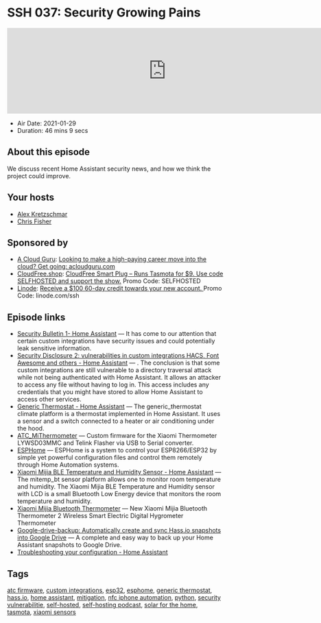 # SSH 037: Security Growing Pains

<iframe src="https://player.fireside.fm/v2/dUlrHQih+bYOeqY06?theme=dark" width="740" height="200" frameborder="0" scrolling="no"></iframe>

* Air Date: 2021-01-29
* Duration: 46 mins 9 secs

## About this episode

We discuss recent Home Assistant security news, and how we think the project could improve.

## Your hosts
* [Alex Kretzschmar](https://selfhosted.show/hosts/alexktz)
* [Chris Fisher](https://selfhosted.show/hosts/chrislas)

## Sponsored by

  * [A Cloud Guru](https://acloudguru.com/): [Looking to make a high-paying career move into the cloud? Get going: acloudguru.com](https://acloudguru.com/)
  * [CloudFree.shop](https://cloudfree.shop/): [CloudFree Smart Plug – Runs Tasmota for $9. Use code SELFHOSTED and support the show.](https://cloudfree.shop/) Promo Code: SELFHOSTED
  * [Linode](https://linode.com/ssh): [Receive a $100 60-day credit towards your new account. ](https://linode.com/ssh) Promo Code: linode.com/ssh



## Episode links

  * [Security Bulletin 1- Home Assistant](https://www.home-assistant.io/blog/2021/01/14/security-bulletin/ "Security Bulletin 1- Home Assistant") — It has come to our attention that certain custom integrations have security issues and could potentially leak sensitive information.
  * [Security Disclosure 2: vulnerabilities in custom integrations HACS, Font Awesome and others - Home Assistant](https://www.home-assistant.io/blog/2021/01/23/security-disclosure2/ "Security Disclosure 2: vulnerabilities in custom integrations HACS, Font Awesome and others - Home Assistant") — . The conclusion is that some custom integrations are still vulnerable to a directory traversal attack while not being authenticated with Home Assistant. It allows an attacker to access any file without having to log in. This access includes any credentials that you might have stored to allow Home Assistant to access other services. 
  * [Generic Thermostat - Home Assistant](https://www.home-assistant.io/integrations/generic_thermostat/ "Generic Thermostat - Home Assistant") — The generic_thermostat climate platform is a thermostat implemented in Home Assistant. It uses a sensor and a switch connected to a heater or air conditioning under the hood. 
  * [ATC_MiThermometer](https://github.com/atc1441/ATC_MiThermometer "ATC_MiThermometer") — Custom firmware for the Xiaomi Thermometer LYWSD03MMC and Telink Flasher via USB to Serial converter.
  * [ESPHome](https://esphome.io/ "ESPHome") — ESPHome is a system to control your ESP8266/ESP32 by simple yet powerful configuration files and control them remotely through Home Automation systems.
  * [Xiaomi Mijia BLE Temperature and Humidity Sensor - Home Assistant](https://www.home-assistant.io/integrations/mitemp_bt/ "Xiaomi Mijia BLE Temperature and Humidity Sensor - Home Assistant") — The mitemp_bt sensor platform allows one to monitor room temperature and humidity. The Xiaomi Mijia BLE Temperature and Humidity sensor with LCD is a small Bluetooth Low Energy device that monitors the room temperature and humidity. 
  * [Xiaomi Mijia Bluetooth Thermometer](https://www.aliexpress.com/item/4001212530656.html "Xiaomi Mijia Bluetooth Thermometer") — New Xiaomi Mijia Bluetooth Thermometer 2 Wireless Smart Electric Digital Hygrometer Thermometer
  * [Google-drive-backup: Automatically create and sync Hass.io snapshots into Google Drive](https://github.com/sabeechen/hassio-google-drive-backup "Google-drive-backup: Automatically create and sync Hass.io snapshots into Google Drive") — A complete and easy way to back up your Home Assistant snapshots to Google Drive.
  * [Troubleshooting your configuration - Home Assistant](https://www.home-assistant.io/docs/configuration/troubleshooting/ "Troubleshooting your configuration - Home Assistant")



## Tags

[atc firmware](https://selfhosted.show/tags/atc%20firmware), [custom integrations](https://selfhosted.show/tags/custom%20integrations), [esp32](https://selfhosted.show/tags/esp32), [esphome](https://selfhosted.show/tags/esphome), [generic thermostat](https://selfhosted.show/tags/generic%20thermostat), [hass.io](https://selfhosted.show/tags/hass.io), [home assistant](https://selfhosted.show/tags/home%20assistant), [mitigation](https://selfhosted.show/tags/mitigation), [nfc iphone automation](https://selfhosted.show/tags/nfc%20iphone%20automation), [python](https://selfhosted.show/tags/python), [security vulnerabilitie](https://selfhosted.show/tags/security%20vulnerabilitie), [self-hosted](https://selfhosted.show/tags/self-hosted), [self-hosting podcast](https://selfhosted.show/tags/self-hosting%20podcast), [solar for the home](https://selfhosted.show/tags/solar%20for%20the%20home), [tasmota](https://selfhosted.show/tags/tasmota), [xiaomi sensors](https://selfhosted.show/tags/xiaomi%20sensors)